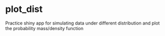 # plot_dist
Practice shiny app for simulating data under different distribution and plot the probability mass/density function
